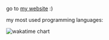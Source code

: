go to [my website](https://www.rgodha.com) :)

my most used programming languages:

![wakatime chart](https://wakatime.com/share/@ab42bc49-6f36-4db7-9ef8-e3a1c61e0962/cd781844-807b-4f36-a49a-dee1ef6aada5.png)
